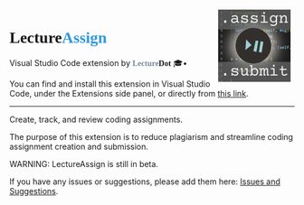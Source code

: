 <img src="icon.png" align=right width=128 style="margin:0.5em">

# <span style="font-family:Trebuchet MS;font-weight:bold">Lecture<span style="color:#39d">Assign</span></span>


Visual Studio Code extension
by <span style="font-family:Trebuchet MS;font-weight:bold"><span style="color:#789">Lecture</span>Dot</span> 🎓•

You can find and install this extension in Visual Studio Code, under the Extensions side panel, or directly from [this link](https://marketplace.visualstudio.com/items?itemName=LectureDot.lecture-assign).

----

Create, track, and review coding assignments.

The purpose of this extension is to reduce plagiarism and streamline coding assignment creation and submission.

WARNING: LectureAssign is still in beta.

If you have any issues or suggestions, please add them here: 
[Issues and Suggestions](https://github.com/LectureDot/LectureAssign-vscode/issues).

